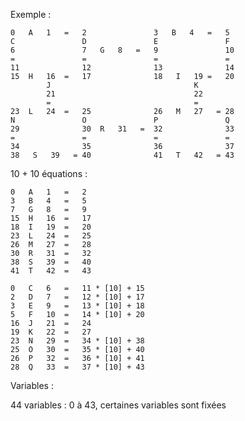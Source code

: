 Exemple :

    0   A   1   =   2               3   B   4   =   5
    C               D               E               F
    6               7   G   8   =   9               10
    =               =               =               =
    11              12              13              14
    15  H   16  =   17              18   I   19 =   20
            J                                K
            21                               22
            =                                =
    23  L   24  =   25              26   M   27   = 28
    N               O               P               Q
    29              30  R   31   =  32              33
    =               =               =               =
    34              35              36              37
    38   S   39   = 40              41   T   42   = 43
    
10 + 10 équations :
    
    0   A   1   =   2
    3   B   4   =   5
    7   G   8   =   9
    15  H   16  =   17
    18  I   19  =   20
    23  L   24  =   25
    26  M   27  =   28
    30  R   31  =   32
    38  S   39  =   40
    41  T   42  =   43
    
    0   C   6   =   11 * [10] + 15
    2   D   7   =   12 * [10] + 17
    3   E   9   =   13 * [10] + 18
    5   F   10  =   14 * [10] + 20
    16  J   21  =   24
    19  K   22  =   27
    23  N   29  =   34 * [10] + 38
    25  O   30  =   35 * [10] + 40
    26  P   32  =   36 * [10] + 41
    28  Q   33  =   37 * [10] + 43

Variables :

44 variables : 0 à 43, certaines variables sont fixées